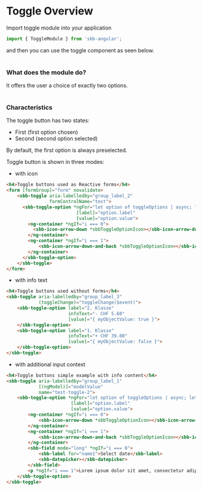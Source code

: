 # Toggle Overview

Import toggle module into your application

```ts
import { ToggleModule } from 'sbb-angular';
```

and then you can use the toggle component as seen below.
<br>
<br>

### What does the module do?

It offers the user a choice of exactly two options.
<br>
<br>

### Characteristics

The toggle button has two states:
* First (first option chosen)
* Second (second option selected)

By default, the first option is always preselected.


Toggle button is shown in three modes:

* with icon 
  
```html
<h4>Toggle buttons used as Reactive forms</h4>
<form [formGroup]="form" novalidate>
    <sbb-toggle aria-labelledby="group_label_2"  
                formControlName="test">
      <sbb-toggle-option *ngFor="let option of toggleOptions | async; let i = index;" 
                          [label]="option.label" 
                          [value]="option.value">
        <ng-container *ngIf="i === 0">
          <sbb-icon-arrow-down *sbbToggleOptionIcon></sbb-icon-arrow-down>
        </ng-container>
        <ng-container *ngIf="i === 1">
            <sbb-icon-arrow-down-and-back *sbbToggleOptionIcon></sbb-icon-arrow-down-and-back>
        </ng-container>
      </sbb-toggle-option>
    </sbb-toggle>
</form>
```

* with info text 

```html
<h4>Toggle buttons used without forms</h4>
<sbb-toggle aria-labelledby="group_label_3"
            (toggleChange)="toggleChange($event)">
    <sbb-toggle-option label="2. Klasse" 
                       infoText="- CHF 5.60"
                       [value]="{ myObjectValue: true }">
    </sbb-toggle-option>
    <sbb-toggle-option label="1. Klasse" 
                       infoText="+ CHF 39.00"
                       [value]="{ myObjectValue: false }">
    </sbb-toggle-option>
</sbb-toggle>
```
 
* with additional input context
  
```html
<h4>Toggle buttons simple example with info content</h4>
<sbb-toggle aria-labelledby="group_label_1" 
            [(ngModel)]="modelValue" 
            name="test-toggle-2">
    <sbb-toggle-option *ngFor="let option of toggleOptions | async; let i = index;" 
                        [label]="option.label" 
                        [value]="option.value">
        <ng-container *ngIf="i === 0">
            <sbb-icon-arrow-down *sbbToggleOptionIcon></sbb-icon-arrow-down>
        </ng-container>
        <ng-container *ngIf="i === 1">
            <sbb-icon-arrow-down-and-back *sbbToggleOptionIcon></sbb-icon-arrow-down-and-back>
        </ng-container>
        <sbb-field mode="long" *ngIf="i === 0">
            <sbb-label for="name1">Select date</sbb-label>
            <sbb-datepicker></sbb-datepicker>
        </sbb-field>
        <p *ngIf="i === 1">Lorem ipsum dolor sit amet, consectetur adipiscing elit, sed do eiusmod tempor incididunt ut labore et dolore magna aliqua.</p>
    </sbb-toggle-option>
</sbb-toggle>
```